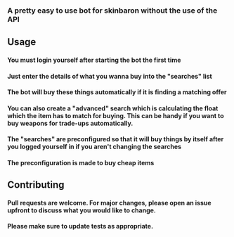 ### A pretty easy to use bot for skinbaron without the use of the API

## Usage
#### You must login yourself after starting the bot the first time

#### Just enter the details of what you wanna buy into the "searches" list
#### The bot will buy these things automatically if it is finding a matching offer
#### You can also create a "advanced" search which is calculating the float which the item has to match for buying. This can be handy if you want to buy weapons for trade-ups automatically.
#### The "searches" are preconfigured so that it will buy things by itself after you logged yourself in if you aren't changing the searches
#### The preconfiguration is made to buy cheap items

## Contributing
#### Pull requests are welcome. For major changes, please open an issue upfront to discuss what you would like to change.

#### Please make sure to update tests as appropriate.
